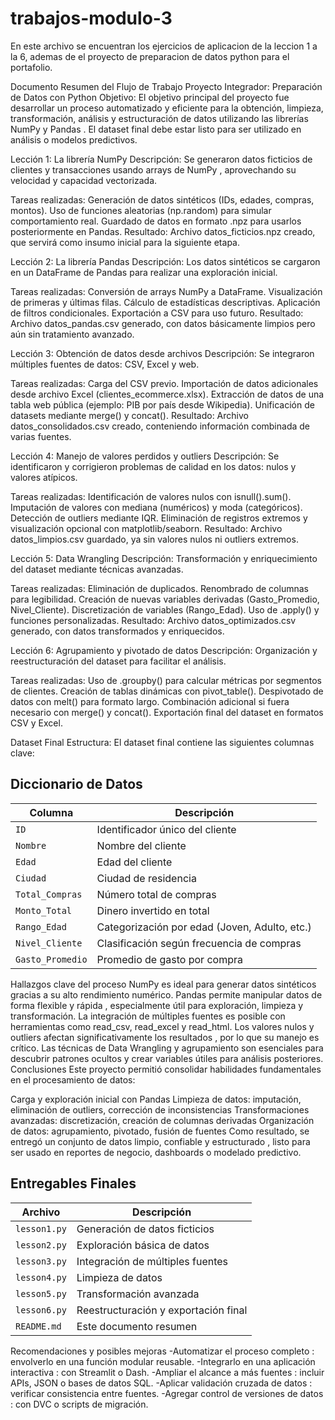 # trabajos-modulo-3

En este archivo se encuentran los ejercicios de aplicacion de la leccion 1 a la 6, ademas de el proyecto de preparacion de datos python para el portafolio.


Documento Resumen del Flujo de Trabajo
Proyecto Integrador: Preparación de Datos con Python
Objetivo:
El objetivo principal del proyecto fue desarrollar un proceso automatizado y eficiente para la obtención, limpieza, transformación, análisis y estructuración de datos utilizando las librerías NumPy y Pandas . El dataset final debe estar listo para ser utilizado en análisis o modelos predictivos.

Lección 1: La librería NumPy
Descripción:
Se generaron datos ficticios de clientes y transacciones usando arrays de NumPy , aprovechando su velocidad y capacidad vectorizada.

Tareas realizadas:
Generación de datos sintéticos (IDs, edades, compras, montos).
Uso de funciones aleatorias (np.random) para simular comportamiento real.
Guardado de datos en formato .npz para usarlos posteriormente en Pandas.
Resultado:
Archivo datos_ficticios.npz creado, que servirá como insumo inicial para la siguiente etapa.

 Lección 2: La librería Pandas
 Descripción:
Los datos sintéticos se cargaron en un DataFrame de Pandas para realizar una exploración inicial.

 Tareas realizadas:
Conversión de arrays NumPy a DataFrame.
Visualización de primeras y últimas filas.
Cálculo de estadísticas descriptivas.
Aplicación de filtros condicionales.
Exportación a CSV para uso futuro.
Resultado:
Archivo datos_pandas.csv generado, con datos básicamente limpios pero aún sin tratamiento avanzado.

 Lección 3: Obtención de datos desde archivos
Descripción:
Se integraron múltiples fuentes de datos: CSV, Excel y web.

 Tareas realizadas:
Carga del CSV previo.
Importación de datos adicionales desde archivo Excel (clientes_ecommerce.xlsx).
Extracción de datos de una tabla web pública (ejemplo: PIB por país desde Wikipedia).
Unificación de datasets mediante merge() y concat().
Resultado:
Archivo datos_consolidados.csv creado, conteniendo información combinada de varias fuentes.

Lección 4: Manejo de valores perdidos y outliers
Descripción:
Se identificaron y corrigieron problemas de calidad en los datos: nulos y valores atípicos.

Tareas realizadas:
Identificación de valores nulos con isnull().sum().
Imputación de valores con mediana (numéricos) y moda (categóricos).
Detección de outliers mediante IQR.
Eliminación de registros extremos y visualización opcional con matplotlib/seaborn.
Resultado:
Archivo datos_limpios.csv guardado, ya sin valores nulos ni outliers extremos.

Lección 5: Data Wrangling
 Descripción:
Transformación y enriquecimiento del dataset mediante técnicas avanzadas.

 Tareas realizadas:
Eliminación de duplicados.
Renombrado de columnas para legibilidad.
Creación de nuevas variables derivadas (Gasto_Promedio, Nivel_Cliente).
Discretización de variables (Rango_Edad).
Uso de .apply() y funciones personalizadas.
 Resultado:
Archivo datos_optimizados.csv generado, con datos transformados y enriquecidos.

 Lección 6: Agrupamiento y pivotado de datos
 Descripción:
Organización y reestructuración del dataset para facilitar el análisis.

 Tareas realizadas:
Uso de .groupby() para calcular métricas por segmentos de clientes.
Creación de tablas dinámicas con pivot_table().
Despivotado de datos con melt() para formato largo.
Combinación adicional si fuera necesario con merge() y concat().
Exportación final del dataset en formatos CSV y Excel.

Dataset Final
 Estructura:
El dataset final contiene las siguientes columnas clave:


## Diccionario de Datos

| **Columna**       | **Descripción**                                           |
|-------------------|-----------------------------------------------------------|
| `ID`              | Identificador único del cliente                           |
| `Nombre`          | Nombre del cliente                                        |
| `Edad`            | Edad del cliente                                          |
| `Ciudad`          | Ciudad de residencia                                      |
| `Total_Compras`   | Número total de compras                                   |
| `Monto_Total`     | Dinero invertido en total                                 |
| `Rango_Edad`      | Categorización por edad (Joven, Adulto, etc.)             |
| `Nivel_Cliente`   | Clasificación según frecuencia de compras                 |
| `Gasto_Promedio`  | Promedio de gasto por compra                              |

Hallazgos clave del proceso
NumPy es ideal para generar datos sintéticos gracias a su alto rendimiento numérico.
Pandas permite manipular datos de forma flexible y rápida , especialmente útil para exploración, limpieza y transformación.
La integración de múltiples fuentes es posible con herramientas como read_csv, read_excel y read_html.
Los valores nulos y outliers afectan significativamente los resultados , por lo que su manejo es crítico.
Las técnicas de Data Wrangling y agrupamiento son esenciales para descubrir patrones ocultos y crear variables útiles para análisis posteriores.
 Conclusiones
Este proyecto permitió consolidar habilidades fundamentales en el procesamiento de datos:

Carga y exploración inicial con Pandas
Limpieza de datos: imputación, eliminación de outliers, corrección de inconsistencias
Transformaciones avanzadas: discretización, creación de columnas derivadas
Organización de datos: agrupamiento, pivotado, fusión de fuentes
Como resultado, se entregó un conjunto de datos limpio, confiable y estructurado , listo para ser usado en reportes de negocio, dashboards o modelado predictivo.


## Entregables Finales

| **Archivo**                            | **Descripción**                                   |
|----------------------------------------|---------------------------------------------------|
| `lesson1.py`                           | Generación de datos ficticios                     |
| `lesson2.py`                           | Exploración básica de datos                       |
| `lesson3.py`                           | Integración de múltiples fuentes                  |
| `lesson4.py`                           | Limpieza de datos                                 |
| `lesson5.py`                           | Transformación avanzada                           |
| `lesson6.py`                           | Reestructuración y exportación final              |
| `README.md`                            | Este documento resumen                            |

Recomendaciones y posibles mejoras
-Automatizar el proceso completo : envolverlo en una función modular reusable.
-Integrarlo en una aplicación interactiva : con Streamlit o Dash.
-Ampliar el alcance a más fuentes : incluir APIs, JSON o bases de datos SQL.
-Aplicar validación cruzada de datos : verificar consistencia entre fuentes.
-Agregar control de versiones de datos : con DVC o scripts de migración.